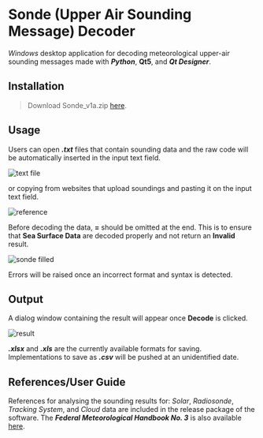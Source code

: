 # Sonde (Upper Air Sounding Message) Decoder

_Windows_ desktop application for decoding meteorological upper-air sounding messages made with **_Python_**, **Qt5**, and **_Qt Designer_**.

## Installation

> Download Sonde_v1a.zip [here](https://github.com/zvsuarez/sonde/releases).

## Usage

Users can open **_.txt_** files that contain sounding data and the raw code will be automatically inserted in the input text field.

![text file](https://user-images.githubusercontent.com/64736073/134905719-d7852422-68e4-4de3-add6-29213f21cfdc.PNG)

or copying from websites that upload soundings and pasting it on the input text field.

![reference](https://user-images.githubusercontent.com/64736073/146811308-36d3ba5c-156f-4b07-a6f3-45ba79257d5f.PNG)

Before decoding the data, **=** should be omitted at the end. This is to ensure that **Sea Surface Data** are decoded properly and not return an **Invalid** result.

![sonde filled](https://user-images.githubusercontent.com/64736073/146811852-cfead339-cf13-4154-ac1c-5a414837548c.PNG)

Errors will be raised once an incorrect format and syntax is detected.

## Output

A dialog window containing the result will appear once **Decode** is clicked. 

![result](https://user-images.githubusercontent.com/64736073/146811505-b856f48a-df95-400c-a2df-4f550aef7666.PNG)

**_.xlsx_** and **_.xls_** are the currently available formats for saving. Implementations to save as **_.csv_** will be pushed at an unidentified date.

## References/User Guide

References for analysing the sounding results for: _Solar_, _Radiosonde_, _Tracking System_, and _Cloud_ data are included in the release package of the software. The **_Federal Meteorological Handbook No. 3_** is also available [here](https://www.icams-portal.gov/publications/fmh/FMH3/00-entire-FMH3.pdf).